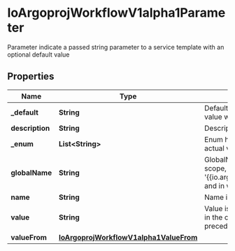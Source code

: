 

# IoArgoprojWorkflowV1alpha1Parameter

Parameter indicate a passed string parameter to a service template with an optional default value

## Properties

Name | Type | Description | Notes
------------ | ------------- | ------------- | -------------
**_default** | **String** | Default is the default value to use for an input parameter if a value was not supplied |  [optional]
**description** | **String** | Description is the parameter description |  [optional]
**_enum** | **List&lt;String&gt;** | Enum holds a list of string values to choose from, for the actual value of the parameter |  [optional]
**globalName** | **String** | GlobalName exports an output parameter to the global scope, making it available as &#39;{{io.argoproj.workflow.v1alpha1.outputs.parameters.XXXX}} and in workflow.status.outputs.parameters |  [optional]
**name** | **String** | Name is the parameter name | 
**value** | **String** | Value is the literal value to use for the parameter. If specified in the context of an input parameter, the value takes precedence over any passed values |  [optional]
**valueFrom** | [**IoArgoprojWorkflowV1alpha1ValueFrom**](IoArgoprojWorkflowV1alpha1ValueFrom.md) |  |  [optional]



